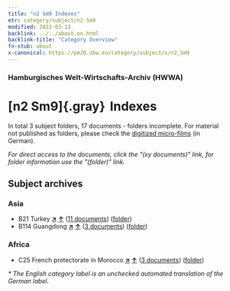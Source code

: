 ```yaml
---
title: "n2 Sm9 Indexes"
etr: category/subject/n2 Sm9
modified: 2021-03-13
backlink: ../../about.en.html
backlink-title: "Category Overview"
fn-stub: about
x-canonical: https://pm20.zbw.eu/category/subject/s/n2_Sm9
---
```


### Hamburgisches Welt-Wirtschafts-Archiv (HWWA)
# [n2 Sm9]{.gray}&#8201; Indexes&#160; 





In total 3 subject folders, 17 documents - folders incomplete.
For material not published as folders, please check the [digitized micro-films](/film/h1_sh.de.html) (in German).

_For direct access to the documents, click the "(xy documents)" link, for folder information use the "(folder)" link._

## Subject archives



### Asia

- B21 Turkey [**&nearr;**](../../../geo/i/141111/about.en.html "Turkey (all folders)") [**&uarr;**](../../../geo/about.en.html#B21 "Country category system") (<a href="https://pm20.zbw.eu/dfgview/sh/141111,163150" title="about: Turkey : Indexes" target="_blank">11 documents</a>) ([folder](../../../../folder/sh/1411xx/141111/1631xx/163150/about.en.html))
- B114 Guangdong [**&nearr;**](../../../geo/i/141275/about.en.html "Guangdong (all folders)") [**&uarr;**](../../../geo/about.en.html#B114 "Country category system") (<a href="https://pm20.zbw.eu/dfgview/sh/141275,163150" title="about: Guangdong : Indexes" target="_blank">3 documents</a>) ([folder](../../../../folder/sh/1412xx/141275/1631xx/163150/about.en.html))

### Africa

- C25 French protectorate in Morocco [**&nearr;**](../../../geo/i/141358/about.en.html "French protectorate in Morocco (all folders)") [**&uarr;**](../../../geo/about.en.html#C25 "Country category system") (<a href="https://pm20.zbw.eu/dfgview/sh/141358,163150" title="about: French protectorate in Morocco : Indexes" target="_blank">3 documents</a>) ([folder](../../../../folder/sh/1413xx/141358/1631xx/163150/about.en.html))


_* The English category label is an unchecked automated translation of the German label._

